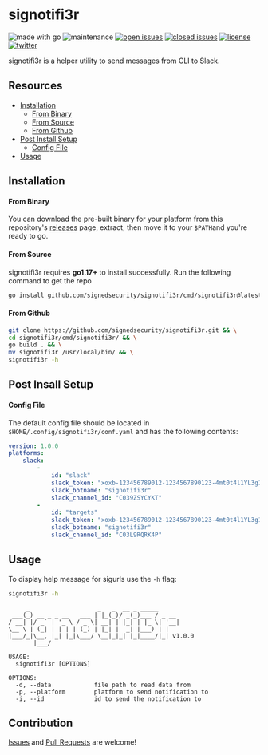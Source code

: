 # signotifi3r

![made with go](https://img.shields.io/badge/made%20with-Go-0040ff.svg) ![maintenance](https://img.shields.io/badge/maintained%3F-yes-0040ff.svg) [![open issues](https://img.shields.io/github/issues-raw/signedsecurity/signotifi3r.svg?style=flat&color=0040ff)](https://github.com/signedsecurity/signotifi3r/issues?q=is:issue+is:open) [![closed issues](https://img.shields.io/github/issues-closed-raw/signedsecurity/signotifi3r.svg?style=flat&color=0040ff)](https://github.com/signedsecurity/signotifi3r/issues?q=is:issue+is:closed) [![license](https://img.shields.io/badge/License-MIT-gray.svg?colorB=0040FF)](https://github.com/signedsecurity/signotifi3r/blob/master/LICENSE) [![twitter](https://img.shields.io/badge/twitter-@signedsecurity-0040ff.svg)](https://twitter.com/signedsecurity)

signotifi3r is a helper utility to send messages from CLI to Slack.

## Resources

* [Installation](#installation)
	* [From Binary](#from-binary)
	* [From Source](#from-source)
	* [From Github](#from-github)
* [Post Install Setup](#post-install-setup)
	* [Config File](#config-file)
* [Usage](#usage)

## Installation

#### From Binary

You can download the pre-built binary for your platform from this repository's [releases](https://github.com/signedsecurity/signotifi3r/releases/) page, extract, then move it to your `$PATH`and you're ready to go.

#### From Source

signotifi3r requires **go1.17+** to install successfully. Run the following command to get the repo

```bash
go install github.com/signedsecurity/signotifi3r/cmd/signotifi3r@latest
```

#### From Github

```bash
git clone https://github.com/signedsecurity/signotifi3r.git && \
cd signotifi3r/cmd/signotifi3r/ && \
go build . && \
mv signotifi3r /usr/local/bin/ && \
signotifi3r -h
```

## Post Insall Setup 

#### Config File

The default config file should be located in `$HOME/.config/signotifi3r/conf.yaml` and has the following contents:

```yaml
version: 1.0.0
platforms:
    slack:
        -
            id: "slack"
            slack_token: "xoxb-123456789012-1234567890123-4mt0t4l1YL3g1T5L4cK70k3N"
            slack_botname: "signotifi3r"
            slack_channel_id: "C039ZSYCYKT"
        -
            id: "targets"
            slack_token: "xoxb-123456789012-1234567890123-4mt0t4l1YL3g1T5L4cK70k3N"
            slack_botname: "signotifi3r"
            slack_channel_id: "C03L9RQRK4P"
```

## Usage

To display help message for sigurls use the `-h` flag:

```bash
signotifi3r -h
```

```
     _                   _   _  __ _ _____      
 ___(_) __ _ _ __   ___ | |_(_)/ _(_)___ / _ __ 
/ __| |/ _` | '_ \ / _ \| __| | |_| | |_ \| '__|
\__ \ | (_| | | | | (_) | |_| |  _| |___) | |   
|___/_|\__, |_| |_|\___/ \__|_|_| |_|____/|_| v1.0.0
       |___/

USAGE:
  signotifi3r [OPTIONS]

OPTIONS:
  -d, --data            file path to read data from
  -p, --platform        platform to send notification to
  -i, --id              id to send the notification to
```

## Contribution

[Issues](https://github.com/signedsecurity/signotifi3r/issues) and [Pull Requests](https://github.com/signedsecurity/signotifi3r/pulls) are welcome!